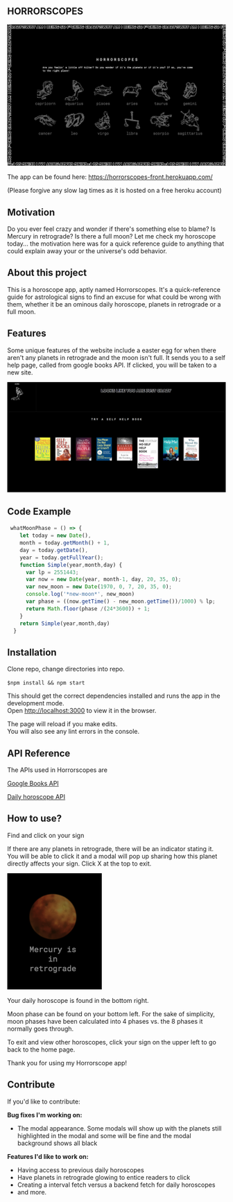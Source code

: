 ## HORRORSCOPES

![Horrorscope home page](src/images/horrorscopehomepage.png)

The app can be found here: https://horrorscopes-front.herokuapp.com/

(Please forgive any slow lag times as it is hosted on a free heroku account)

## Motivation 

Do you ever feel crazy and wonder if there's something else to blame? Is Mercury in retrograde? Is there a full moon? Let me check my horoscope today... the motivation here was for a quick reference guide to anything that could explain away your or the universe's odd behavior. 

## About this project

This is a horoscope app, aptly named Horrorscopes. It's a quick-reference guide for astrological signs to find an excuse for what could be wrong with them, whether it be an ominous daily horoscope, planets in retrograde or a full moon. 



## Features
Some unique features of the website include a easter egg for when there aren't any planets in retrograde and the moon isn't full. It sends you to a self help page, called from google books API. If clicked, you will be taken to a new site.

![selfhelppage](src/images/selfhelppage.png)

## Code Example

```js
 whatMoonPhase = () => {
    let today = new Date(),
    month = today.getMonth() + 1,
    day = today.getDate(),
    year = today.getFullYear();
    function Simple(year,month,day) {
      var lp = 2551443;
      var now = new Date(year, month-1, day, 20, 35, 0);
      var new_moon = new Date(1970, 0, 7, 20, 35, 0);
      console.log('*new-moon*', new_moon)
      var phase = ((now.getTime() - new_moon.getTime())/1000) % lp;
      return Math.floor(phase /(24*3600)) + 1;
    }
    return Simple(year,month,day)
  }

```

## Installation

Clone repo, change directories into repo. 

`$npm install && npm start` 

This should get the correct dependencies installed and runs the app in the development mode.<br>
Open [http://localhost:3000](http://localhost:3000) to view it in the browser.

The page will reload if you make edits.<br>
You will also see any lint errors in the console.

## API Reference
The APIs used in Horrorscopes are

[Google Books API]("https://www.googleapis.com/books/")


[Daily horoscope API](http://ohmanda.com/api/horoscope)


## How to use?
Find and click on your sign

If there are any planets in retrograde, there will be an indicator stating it. You will be able to click it and a modal will pop up sharing how this planet directly affects your sign. Click X at the top to exit. 

![picture of mercury in retrograde](src/images/mercuryinretrograde.png)

Your daily horoscope is found in the bottom right.

Moon phase can be found on your bottom left. For the sake of simplicity, moon phases have been calculated into 4 phases vs. the 8 phases it normally goes through. 

To exit and view other horoscopes, click your sign on the upper left to go back to the home page.

Thank you for using my Horrorscope app!

## Contribute

If you'd like to contribute: 

**Bug fixes I'm working on:** 

* The modal appearance. Some modals will show up with the planets still highlighted in the modal and some will be fine and the modal background shows all black

**Features I'd like to work on:**

* Having access to previous daily horoscopes
* Have planets in retrograde glowing to entice readers to click
* Creating a interval fetch versus a backend fetch for daily horoscopes
* and more.

